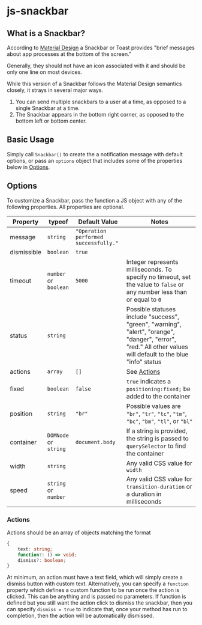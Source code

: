 # js-snackbar

## What is a Snackbar?

According to [Material Design](https://material.io/design/components/snackbars.html) a Snackbar or Toast provides "brief messages about app processes at the bottom of the screen." 

Generally, they should not have an icon associated with it and should be only one line on most devices.

While this version of a Snackbar follows the Material Design semantics closely, it strays in several major ways.

1. You can send multiple snackbars to a user at a time, as opposed to a single Snackbar at a time. 
2. The Snackbar appears in the bottom right corner, as opposed to the bottom left or bottom center.

## Basic Usage

Simply call `Snackbar()` to create the a notification message with default options, or pass an `options` object that includes some of the properties below in [Options](#options).

## Options

To customize a Snackbar, pass the function a JS object with any of the following properties. All properties are optional.

| Property    | typeof               | Default Value   | Notes |
| ----------- | -------------------- | --------------- | ----- |
| message     | `string`             | `"Operation performed successfully."` ||
| dismissible | `boolean`            | `true`          ||
| timeout     | `number` or `boolean`| `5000`          | Integer represents milliseconds. To specify no timeout, set the value to `false` or any number less than or equal to `0`|
| status      | `string`             |                 | Possible statuses include "success", "green", "warning", "alert", "orange", "danger", "error", "red." All other values will default to the blue "info" status|
| actions     | `array`              | `[]`            | See [Actions](#actions)|
| fixed       | `boolean`            | `false`         | `true` indicates a `positioning:fixed;` be added to the container|
| position    | `string`             | `"br"`          | Possible values are `"br"`, `"tr"`, `"tc"`, `"tm"`, `"bc"`, `"bm"`, `"tl"`, or `"bl"` |
| container   | `DOMNode` or `string`| `document.body` | If a string is provided, the string is passed to `querySelector` to find the container|
| width       | `string`             |                 | Any valid CSS value for `width` |
| speed       | `string` or `number` |                 | Any valid CSS value for `transition-duration` or a duration in milliseconds |

### Actions

Actions should be an array of objects matching the format

```ts
{
    text: string;
    function?: () => void;
    dismiss?: boolean;
}
```

At minimum, an action must have a text field, which will simply create a dismiss button with custom text. Alternatively, you can specify a `function` property which defines a custom function to be run once the action is clicked. This can be anything and is passed no parameters. If function is defined but you still want the action click to dismiss the snackbar, then you can specify `dismiss = true` to indicate that, once your method has run to completion, then the action will be automatically dismissed.
